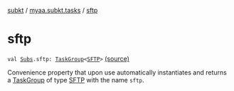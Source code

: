 [subkt](../index.md) / [myaa.subkt.tasks](index.md) / [sftp](./sftp.md)

# sftp

`val `[`Subs`](-subs/index.md)`.sftp: `[`TaskGroup`](-task-group/index.md)`<`[`SFTP`](-s-f-t-p/index.md)`>` [(source)](https://github.com/Myaamori/SubKt/blob/0.1.4/src/main/kotlin/myaa/subkt/tasks/tasks.kt#L2257)

Convenience property that upon use automatically instantiates and returns a
[TaskGroup](-task-group/index.md) of type [SFTP](-s-f-t-p/index.md) with the name `sftp`.

